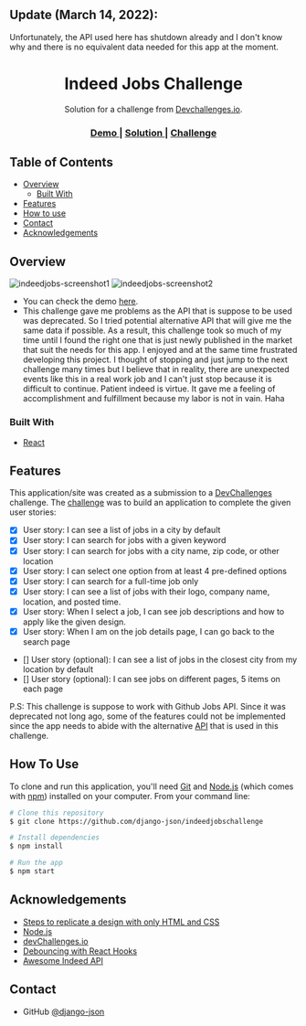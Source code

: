 ## Update (March 14, 2022): 
Unfortunately, the API used here has shutdown already and I don't know why and there is no equivalent data needed for this app at the moment.

<h1 align="center">Indeed Jobs Challenge</h1>

<div align="center">
   Solution for a challenge from  <a href="http://devchallenges.io" target="_blank">Devchallenges.io</a>.
</div>

<div align="center">
  <h3>
    <a href="https://indeedjobschallenge.netlify.app">
      Demo
    </a>
    <span> | </span>
    <a href="https://github.com/django-json/indeedjobschallenge">
      Solution
    </a>
    <span> | </span>
    <a href="https://devchallenges.io/challenges/TtUjDt19eIHxNQ4n5jps">
      Challenge
    </a>
  </h3>
</div>

<!-- TABLE OF CONTENTS -->

## Table of Contents

-   [Overview](#overview)
    -   [Built With](#built-with)
-   [Features](#features)
-   [How to use](#how-to-use)
-   [Contact](#contact)
-   [Acknowledgements](#acknowledgements)

<!-- OVERVIEW -->

## Overview

![indeedjobs-screenshot1](https://user-images.githubusercontent.com/44185999/147302795-742c4bef-828d-49be-b5a0-33488888fb67.png)
![indeedjobs-screenshot2](https://user-images.githubusercontent.com/44185999/147302817-7beb2cdc-d554-4f0a-9a73-f8402fbfbd44.png)

-   You can check the demo [here](https://indeedjobschallenge.netlify.app).
-   This challenge gave me problems as the API that is suppose to be used was deprecated. So I tried potential alternative API that will give me the same data if possible. As a result, this challenge took so much of my time until I found the right one that is just newly published in the market that suit the needs for this app. I enjoyed and at the same time frustrated developing this project. I thought of stopping and just jump to the next challenge many times but I believe that in reality, there are unexpected events like this in a real work job and I can't just stop because it is difficult to continue. Patient indeed is virtue. It gave me a feeling of accomplishment and fulfillment because my labor is not in vain. Haha

### Built With

<!-- This section should list any major frameworks that you built your project using. Here are a few examples.-->

-   [React](https://reactjs.org/)

## Features

<!-- List the features of your application or follow the template. Don't share the figma file here :) -->

This application/site was created as a submission to a [DevChallenges](https://devchallenges.io/challenges) challenge. The [challenge](https://devchallenges.io/challenges/TtUjDt19eIHxNQ4n5jps) was to build an application to complete the given user stories:

-   [x] User story: I can see a list of jobs in a city by default
-   [x] User story: I can search for jobs with a given keyword
-   [x] User story: I can search for jobs with a city name, zip code, or other location
-   [x] User story: I can select one option from at least 4 pre-defined options
-   [x] User story: I can search for a full-time job only
-   [x] User story: I can see a list of jobs with their logo, company name, location, and posted time.
-   [x] User story: When I select a job, I can see job descriptions and how to apply like the given design.
-   [x] User story: When I am on the job details page, I can go back to the search page
-   [] User story (optional): I can see a list of jobs in the closest city from my location by default
-   [] User story (optional): I can see jobs on different pages, 5 items on each page

P.S: This challenge is suppose to work with Github Jobs API. Since it was deprecated not long ago, some of the features could not be implemented since the app needs to abide with the alternative [API](https://rapidapi.com/fayeznazzal98/api/awesome-indeed) that is used in this challenge.

## How To Use

<!-- Example: -->

To clone and run this application, you'll need [Git](https://git-scm.com) and [Node.js](https://nodejs.org/en/download/) (which comes with [npm](http://npmjs.com)) installed on your computer. From your command line:

```bash
# Clone this repository
$ git clone https://github.com/django-json/indeedjobschallenge

# Install dependencies
$ npm install

# Run the app
$ npm start
```

## Acknowledgements

<!-- This section should list any articles or add-ons/plugins that helps you to complete the project. This is optional but it will help you in the future. For example: -->

-   [Steps to replicate a design with only HTML and CSS](https://devchallenges-blogs.web.app/how-to-replicate-design/)
-   [Node.js](https://nodejs.org/)
-   [devChallenges.io](https://devchallenges.io)
-   [Debouncing with React Hooks](https://dev.to/gabe_ragland/debouncing-with-react-hooks-jci)
-   [Awesome Indeed API](https://rapidapi.com/fayeznazzal98/api/awesome-indeed)

## Contact

-   GitHub [@django-json](https://github.com/diango-json)
